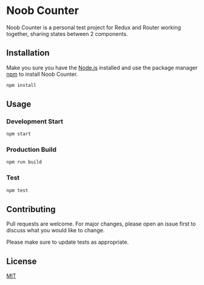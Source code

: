 # Noob Counter

Noob Counter is a personal test project for Redux and Router working together, sharing states between 2 components.

## Installation

Make you sure you have the [Node.js](http://nodejs.org/) installed and use the package manager [npm](https://www.npmjs.com/) to install Noob Counter.


```bash
npm install
```

## Usage
### Development Start
```bash
npm start
```
### Production Build
```bash
npm run build
```
### Test
```bash
npm test
```

## Contributing
Pull requests are welcome. For major changes, please open an issue first to discuss what you would like to change.

Please make sure to update tests as appropriate.

## License
[MIT](https://choosealicense.com/licenses/mit/)

